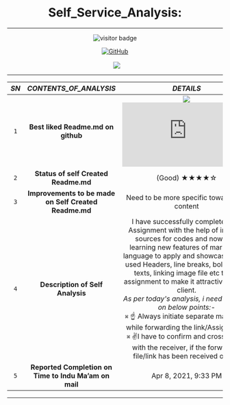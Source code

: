 <h1 align="center"> Self_Service_Analysis: </h3>
 
-----
<p  align="center">
  <img src="https://visitor-badge.glitch.me/badge?page_id=somgithub111.somgithub111" alt="visitor badge"/>
</p>
 <p align="center"> <a href=<https://github-readme-stats.vercel.app/api?username=somgithub111&show_icons=true&theme=gotham%22%20alt=%22somgithub111><img align="center" alt="GitHub" src="https://img.shields.io/badge/Quick Analysis of my github statistics%20-%23121011.svg?&style=for-the-badge&logo=github&logoColor=white"/></a></p>
 

 <p align="center">&nbsp; <img align="center" src="https://github-readme-stats.vercel.app/api?username=somgithub111&show_icons=true&theme=gotham%22%20alt=%22somgithub111" /> </p>

-----

|***SN***| ***CONTENTS_OF_ANALYSIS***  |    ***DETAILS***  |
| :---: | :------: | :-----: |
|`1`|**Best liked Readme.md on github**                    |    <a href="https://github.com/somgithub111/test/blob/6f64eed68c0938920324a7dda606499c9f3a8a2a/Links.md"><img src="https://www.picgifs.com/graphics/c/click-here/graphics-click-here-851444.gif" border="0" /></a> ![Best Readme MarkDown file](https://github.com/somgithub111/test/blob/6f64eed68c0938920324a7dda606499c9f3a8a2a/Links.md) |                       |
|`2`|**Status of self Created Readme.md**                  |      (Good)    ★★★★☆               |
|`3`|**Improvements to be made on Self Created Readme.md** | Need to be more specific towards the content|
|`4`|**Description of Self Analysis**                      | I have successfully completed the Assignment with the help of internet sources for codes and now I am learning new features of markdown language to apply and showcase.I have used Headers, line breaks, bold/Italics texts, linking image file etc to my assignment to make it attractive for the client.<br /> _As per today's analysis, i need to focus on below points:-_ <br /><kbd>⌘</kbd> :point_up: Always initiate separate mail chain while forwarding the link/Assignment. <br /> <kbd>⌘</kbd> :v:I have to confirm and cross check with the receiver, if the forwarded file/link has been received or not.                    |
|`5`|**Reported Completion on Time to Indu Ma’am on mail** |      Apr 8, 2021, 9:33 PM               |

*****
         
